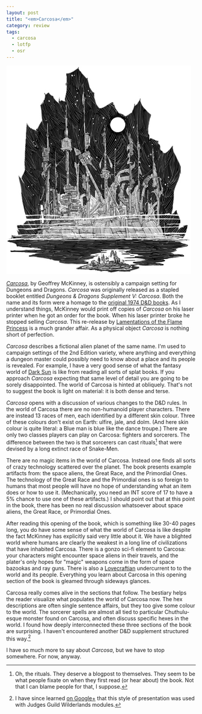 ```yaml
---
layout: post
title: "<em>Carcosa</em>"
category: review
tags:
  - carcosa
  - lotfp
  - osr
---
```


<img src="/assets/img/city-of-carcosa.jpg" width="492px" style="margin:0 auto">

[_Carcosa_][carcosa], by Geoffrey McKinney, is ostensibly a campaign setting for Dungeons and Dragons. _Carcosa_ was originally released as a stapled booklet entitled _Dungeons & Dragons Supplement V: Carcosa_. Both the name and its form were a homage to the [original 1974 D&D books][od&d]. As I understand things, McKinney would print off copies of _Carcosa_ on his laser printer when he got an order for the book. When his laser printer broke he stopped selling _Carcosa_. This re-release by [Lamentations of the Flame Princess][lotfp] is a much grander affair. As a physical object _Carcosa_ is nothing short of perfection.

_Carcosa_ describes a fictional alien planet of the same name. I'm used to campaign settings of the 2nd Edition variety, where anything and everything a dungeon master could possibly need to know about a place and its people is revealed. For example, I have a very good sense of what the fantasy world of [Dark Sun][darksun] is like from reading all sorts of splat books. If you approach _Carcosa_ expecting that same level of detail you are going to be sorely disappointed. The world of Carcosa is hinted at obliquely. That's not to suggest the book is light on material: it is both dense and terse.

_Carcosa_ opens with a discussion of various changes to the D&D rules. In the world of Carcosa there are no non-humanoid player characters. There are instead 13 races of men, each identified by a different skin colour. Three of these colours don't exist on Earth: ulfire, jale, and dolm. (And here skin colour is quite literal: a Blue man is blue like the dance troupe.) There are only two classes players can play on Carcosa: fighters and sorcerers. The difference between the two is that sorcerers can cast rituals[^1] that were devised by a long extinct race of Snake-Men.

There are no magic items in the world of Carcosa. Instead one finds all sorts of crazy technology scattered over the planet. The book presents example artifacts from: the space aliens, the Great Race, and the Primordial Ones. The technology of the Great Race and the Primordial ones is so foreign to humans that most people will have no hope of understanding what an item does or how to use it. (Mechanically, you need an INT score of 17 to have a 5% chance to use one of these artifacts.) I should point out that at this point in the book, there has been no real discussion whatsoever about space aliens, the Great Race, or Primordial Ones.

After reading this opening of the book, which is something like 30-40 pages long, you do have some sense of what the world of Carcosa is like despite the fact McKinney has explicitly said very little about it. We have a blighted world where humans are clearly the weakest in a long line of civilizations that have inhabited Carcosa. There is a gonzo sci-fi element to Carcosa: your characters might encounter space aliens in their travels, and the plater's only hopes for "magic" weapons come in the form of space bazookas and ray guns. There is also a [Lovecraftian][] undercurrent to to the world and its people. Everything you learn about Carcosa in this opening section of the book is gleamed through sideways glances.

Carcosa really comes alive in the sections that follow. The bestiary helps the reader visualize what populates the world of Carcosa now. The hex descriptions are often single sentence affairs, but they too give some colour to the world. The sorcerer spells are almost all tied to particular Chuthulu-esque monster found on Carcosa, and often discuss specific hexes in the world. I found how deeply interconnected these three sections of the book are surprising. I haven't encountered another D&D supplement structured this way.[^2]

I have so much more to say about _Carcosa_, but we have to stop somewhere. For now, anyway.

[^1]: Oh, the rituals. They deserve a blogpost to themselves. They seem to be what people fixate on when they first read (or hear about) the book. Not that I can blame people for that, I suppose.
[^2]: I have since learned [on Google+][gplus] that this style of presentation was used with Judges Guild Wilderlands modules.

[carcosa-img]: /assets/img/city-of-carcosa.jpg
[lotfp]: http://lotfp.com/
[carcosa]: http://www.lotfp.com/RPG/products/carcosa
[od&d]: http://www.acaeum.com/ddindexes/setpages/original.html
[darksun]: http://athas.org
[lovecraftian]: http://en.wikipedia.org/wiki/Lovecraftian_horror
[gplus]: https://plus.google.com/110118815125792309582/posts/588LLJJ4iBC
